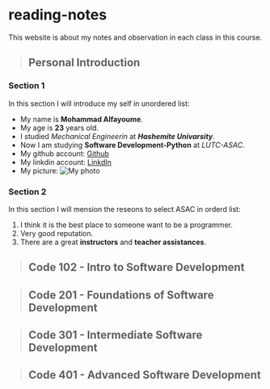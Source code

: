 # reading-notes

This website is about my notes and observation in each class in this course.

> ## Personal Introduction
### Section 1
In this section I will introduce my self in unordered list:

* My name is **Mohammad Alfayoume**.
* My age is **23** years old.
* I studied _Mechanical Engineerin_ at **_Hashemite Univarsity_**.
* Now I am studying **Software Development-Python** at _LUTC-ASAC_.
* My github account: [Github](https://github.com/mohammadalfayoume)
* My linkdin account: [LinkdIn](https://www.linkedin.com/in/mohammad-alfayoume-194b531b3/)
* My picture:
![My photo](https://scontent.famm3-1.fna.fbcdn.net/v/t39.30808-6/285632451_2113475965477796_8616705315366729343_n.jpg?_nc_cat=109&ccb=1-7&_nc_sid=09cbfe&_nc_eui2=AeHhd1KOK2bHyuEVi1Ymxh-X_nsT8s8-oaj-exPyzz6hqGAoexWWy6d5xXC-RnH8ufuMmgQAodBR9hZNCPOKiT6A&_nc_ohc=WWICPlRBjIYAX9me1YY&tn=9ShOwDKPyr5zIwRy&_nc_zt=23&_nc_ht=scontent.famm3-1.fna&oh=00_AT9TZ48pH8acSdLAmBxiPDR82MY9H42yWHUi5CLRJfy9wA&oe=6303F26E)


### Section 2
In this section I will mension the reseons to select ASAC in orderd list:

1) I think it is the best place to someone want to be a programmer.
2) Very good reputation.
3) There are a great **instructors** and **teacher assistances**.

>## Code 102 - Intro to Software Development

>## Code 201 - Foundations of Software Development

>## Code 301 - Intermediate Software Development

>## Code 401 - Advanced Software Development